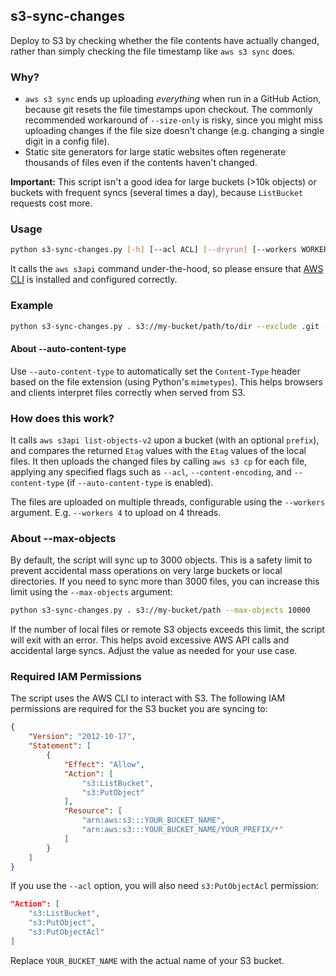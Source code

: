 ## s3-sync-changes

Deploy to S3 by checking whether the file contents have actually changed, rather than simply checking the file timestamp like `aws s3 sync` does.

### Why?
- `aws s3 sync` ends up uploading *everything* when run in a GitHub Action, because git resets the file timestamps upon checkout. The commonly recommended workaround of `--size-only` is risky, since you might miss uploading changes if the file size doesn't change (e.g. changing a single digit in a config file).
- Static site generators for large static websites often regenerate thousands of files even if the contents haven't changed.

**Important:** This script isn't a good idea for large buckets (>10k objects) or buckets with frequent syncs (several times a day), because `ListBucket` requests cost more.

### Usage
```bash
python s3-sync-changes.py [-h] [--acl ACL] [--dryrun] [--workers WORKERS] [--max-objects MAX_OBJECTS] [--verbose] [--exclude EXCLUDE] [--content-encoding ENCODING] [--auto-content-type] source dest
```

It calls the `aws s3api` command under-the-hood, so please ensure that [AWS CLI](https://docs.aws.amazon.com/streams/latest/dev/setup-awscli.html) is installed and configured correctly.

### Example

```bash
python s3-sync-changes.py . s3://my-bucket/path/to/dir --exclude .git --exclude README.md --acl public-read --auto-content-type
```

#### About --auto-content-type
Use `--auto-content-type` to automatically set the `Content-Type` header based on the file extension (using Python's `mimetypes`). This helps browsers and clients interpret files correctly when served from S3.

### How does this work?
It calls `aws s3api list-objects-v2` upon a bucket (with an optional `prefix`), and compares the returned `Etag` values with the `Etag` values of the local files. It then uploads the changed files by calling `aws s3 cp` for each file, applying any specified flags such as `--acl`, `--content-encoding`, and `--content-type` (if `--auto-content-type` is enabled).

The files are uploaded on multiple threads, configurable using the `--workers` argument. E.g. `--workers 4` to upload on 4 threads.

### About --max-objects
By default, the script will sync up to 3000 objects. This is a safety limit to prevent accidental mass operations on very large buckets or local directories. If you need to sync more than 3000 files, you can increase this limit using the `--max-objects` argument:

```bash
python s3-sync-changes.py . s3://my-bucket/path --max-objects 10000
```

If the number of local files or remote S3 objects exceeds this limit, the script will exit with an error. This helps avoid excessive AWS API calls and accidental large syncs. Adjust the value as needed for your use case.

### Required IAM Permissions

The script uses the AWS CLI to interact with S3. The following IAM permissions are required for the S3 bucket you are syncing to:

```json
{
	"Version": "2012-10-17",
	"Statement": [
		{
			"Effect": "Allow",
			"Action": [
				"s3:ListBucket",
				"s3:PutObject"
			],
			"Resource": [
				"arn:aws:s3:::YOUR_BUCKET_NAME",
				"arn:aws:s3:::YOUR_BUCKET_NAME/YOUR_PREFIX/*"
			]
		}
	]
}
```

If you use the `--acl` option, you will also need `s3:PutObjectAcl` permission:

```json
"Action": [
	"s3:ListBucket",
	"s3:PutObject",
	"s3:PutObjectAcl"
]
```

Replace `YOUR_BUCKET_NAME` with the actual name of your S3 bucket.
